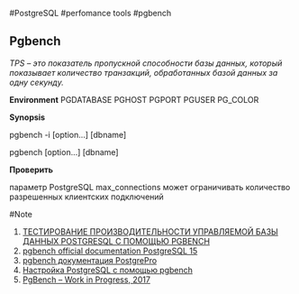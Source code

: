 
#PostgreSQL #perfomance tools #pgbench
## Pgbench

*TPS – это показатель пропускной способности базы данных, который показывает количество транзакций, обработанных базой данных за одну секунду.*

**Environment**
PGDATABASE
PGHOST
PGPORT
PGUSER
PG_COLOR 

**Synopsis**

pgbench -i [option...] [dbname]

pgbench [option...] [dbname]

**Проверить** 

параметр PostgreSQL max_connections может ограничивать количество разрешенных клиентских подключений

\#Note 

  1. [ТЕСТИРОВАНИЕ ПРОИЗВОДИТЕЛЬНОСТИ УПРАВЛЯЕМОЙ БАЗЫ ДАННЫХ POSTGRESQL С ПОМОЩЬЮ PGBENCH](https://www.8host.com/blog/testirovanie-proizvoditelnosti-upravlyaemoj-bazy-dannyx-postgresql-s-pomoshhyu-pgbench/)
  2. [pgbench official documentation PostgreSQL 15](https://www.postgresql.org/docs/15/pgbench.html)
  3. [pgbench документация PostgrePro ](https://postgrespro.ru/docs/postgrespro/15/pgbench)
  4.  [Настройка PostgreSQL с помощью pgbench](https://coderlessons.com/articles/programmirovanie/nastroika-postgresql-s-pomoshchiu-pgbench)
  5.  [PgBench – Work in Progress, 2017](https://www.cri.ensmp.fr/~coelho/cours/si/pgbench_wip_handout.pdf)

